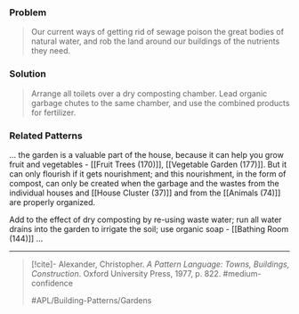 ### Problem
>Our current ways of getting rid of sewage poison the great bodies of natural water, and rob the land around our buildings of the nutrients they need.

### Solution
>Arrange all toilets over a dry composting chamber. Lead organic garbage chutes to the same chamber, and use the combined products for fertilizer.

### Related Patterns
... the garden is a valuable part of the house, because it can help you grow fruit and vegetables - [[Fruit Trees (170)]], [[Vegetable Garden (177)]]. But it can only flourish if it gets nourishment; and this nourishment, in the form of compost, can only be created when the garbage and the wastes from the individual houses and [[House Cluster (37)]] and from the [[Animals (74)]] are properly organized.

Add to the effect of dry composting by re-using waste water; run all water drains into the garden to irrigate the soil; use organic soap - [[Bathing Room (144)]] ...

---

> [!cite]- Alexander, Christopher. _A Pattern Language: Towns, Buildings, Construction_. Oxford University Press, 1977, p. 822.
> #medium-confidence
>
> #APL/Building-Patterns/Gardens
